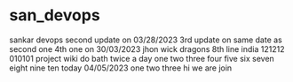 # san_devops
sankar devops
second update on 03/28/2023
3rd update on same date as second one
4th one on 30/03/2023
jhon wick
dragons
8th line
india
121212
010101
project wiki
do bath
twice a day
one
two
three
four
five
six
seven
eight
nine
ten
today 04/05/2023
one 
two
three
hi
we are
join
